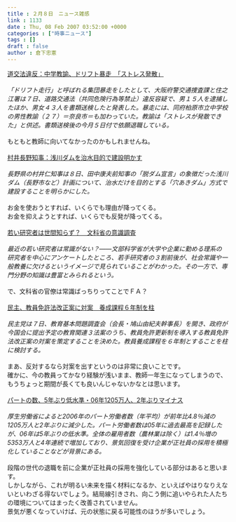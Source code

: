 ```yaml
---
title : ２月８日　ニュース雑感
link : 1133
date : Thu, 08 Feb 2007 03:52:00 +0000
categories : ["時事ニュース"]
tags : []
draft : false
author : 倉下忠憲
---
```


<A HREF="http://www.mainichi-msn.co.jp/today/news/20070208k0000e040060000c.html" TARGET="_blank">道交法違反：中学教諭、ドリフト暴走　「ストレス発散」</A><BR><BR><I>「ドリフト走行」と呼ばれる集団暴走をしたとして、大阪府警交通捜査課と住之江署は７日、道路交通法（共同危険行為等禁止）違反容疑で、男１５人を逮捕したほか、男女４３人を書類送検したと発表した。暴走には、同府柏原市立中学校の男性教諭（２７）＝奈良市＝も加わっていた。教諭は「ストレスが発散できた」と供述。書類送検後の今月５日付で依願退職している。</I><BR><BR>もともと教師に向いてなかったのかもしれませんね。<BR><BR><A HREF="http://www.mainichi-msn.co.jp/today/news/20070208k0000e040061000c.html" TARGET="_blank">村井長野知事：浅川ダムを治水目的で建設明かす</A><BR><BR><I>長野県の村井仁知事は８日、田中康夫前知事の「脱ダム宣言」の象徴だった浅川ダム（長野市など）計画について、治水だけを目的とする「穴あきダム」方式で建設することを明らかにした。</I><BR><BR>お金を使おうとすれば、いくらでも理由が降ってくる。<BR>お金を抑えようとすれば、いくらでも反発が降ってくる。<BR><BR><A HREF="http://www.asahi.com/national/update/0131/TKY200701310101.html" TARGET="_blank">若い研究者は世間知らず？　文科省の意識調査</A><BR><BR><I>最近の若い研究者は常識がない？――文部科学省が大学や企業に勤める理系の研究者を中心にアンケートしたところ、若手研究者の３割前後が、社会常識や一般教養に欠けるというイメージで見られていることがわかった。その一方で、専門分野の知識は豊富とみられるという。</I> <BR><BR>で、文科省の官僚は常識ばっちりってことでＦＡ？<BR><BR><A HREF="http://www.asahi.com/politics/update/0207/012.html" TARGET="_blank">民主、教員免許法改正案に対案　養成課程６年制を柱</A><BR><BR><I>民主党は７日、教育基本問題調査会（会長・鳩山由紀夫幹事長）を開き、政府が今国会に提出予定の教育関連３法案のうち、教員免許更新制を導入する教員免許法改正案の対案を策定することを決めた。教員養成課程を６年制とすることを柱に検討する。 </I><BR><BR>まあ、反対するなら対案を出すというのは非常に良いことです。<BR>確かに、今の教員ってかなり経験が浅いまま、教師一年生になってしまうので、もうちょっと期間が長くても良いんじゃないかなとは思います。<BR><BR><A HREF="http://www.nikkei.co.jp/news/keizai/20070208AT3S0700N07022007.html" TARGET="_blank">パートの数、5年ぶり低水準・06年1205万人、2年ぶりマイナス</A><BR><BR><I>厚生労働省によると2006年のパート労働者数（年平均）が前年比4.8％減の1205万人と2年ぶりに減少した。パート労働者数は05年に過去最高を記録したが、06年は5年ぶりの低水準。全体の雇用者数（農林業は除く）は1.4％増の5353万人と4年連続で増加しており、景気回復を受け企業が正社員の採用を積極化していることなどが背景にある。</I><BR><BR>段階の世代の退職を前に企業が正社員の採用を強化している部分はあると思います。<BR>しかしながら、これが明るい未来を描く材料になるか、といえばやはりなりえないといわざる得ないでしょう。結局線引きされ、向こう側に追いやられた人たちの環境についてはまったく改善されていません。<BR>景気が悪くなっていけば、元の状態に戻る可能性のほうが多いでしょう。<BR><br><br>
